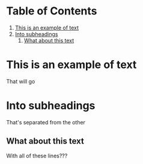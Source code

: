 
# Table of Contents

1.  [This is an example of text](#org5c81b45)
2.  [Into subheadings](#org6b4b76f)
    1.  [What about this text](#org6afae4b)


<a id="org5c81b45"></a>

# This is an example of text

That will go


<a id="org6b4b76f"></a>

# Into subheadings

That's separated from the other


<a id="org6afae4b"></a>

## What about this text

With all of these lines???

